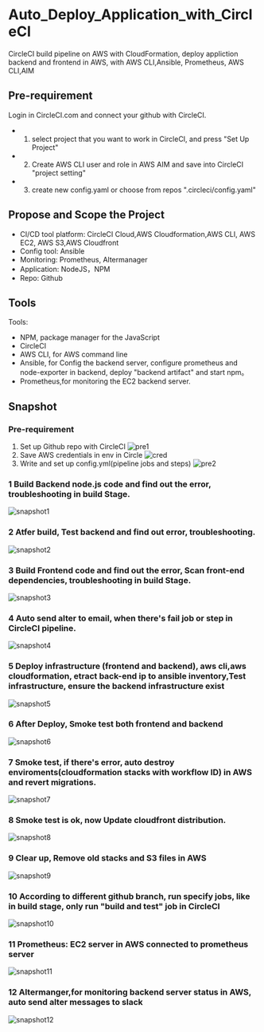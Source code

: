 # Auto_Deploy_Application_with_CircleCI
CircleCI build pipeline on AWS with CloudFormation, deploy appliction backend and frontend in AWS, with AWS CLI,Ansible, Prometheus, AWS CLI,AIM

## Pre-requirement
Login in CircleCI.com and connect your github with CircleCI.
- 1. select project that you want to work in CircleCI, and press "Set Up Project"
- 2. Create AWS CLI user and role in AWS AIM and save into CircleCI "project setting"
- 3. create new config.yaml or choose from repos ".circleci/config.yaml"

## Propose and Scope the Project
- CI/CD tool platform: CircleCI Cloud,AWS Cloudformation,AWS CLI, AWS EC2, AWS S3,AWS Cloudfront
- Config tool: Ansible
- Monitoring: Prometheus, Altermanager
- Application: NodeJS，NPM
- Repo: Github


## Tools
Tools:
- NPM, package manager for the JavaScript
- CircleCI
- AWS CLI, for AWS command line
- Ansible, for Config the backend server, configure prometheus and node-exporter in backend, deploy "backend artifact" and start npm。
- Prometheus,for monitoring the EC2 backend server.
## Snapshot
### Pre-requirement
1. Set up Github repo with CircleCI
![pre1](https://github.com/davincizhao/Auto_Deploy_Application_with_CircleCI/blob/main/snapshot/setup_circleci%20project.png)
2. Save AWS credentials in env in Circle
![cred](https://github.com/davincizhao/Auto_Deploy_Application_with_CircleCI/blob/main/snapshot/setp_cred.png)
3. Write and set up config.yml(pipeline jobs and steps)
![pre2](https://github.com/davincizhao/Auto_Deploy_Application_with_CircleCI/blob/main/snapshot/setup_ci2.png)
### 1 Build Backend node.js code and find out the error, troubleshooting in build Stage.
![snapshot1](https://github.com/davincizhao/Auto_Deploy_Application_with_CircleCI/blob/main/snapshot/SCREENSHOT01.png)
### 2 Atfer build, Test backend and find out error, troubleshooting.
![snapshot2](https://github.com/davincizhao/Auto_Deploy_Application_with_CircleCI/blob/main/snapshot/SCREENSHOT02.png)
### 3 Build Frontend code and find out the error, Scan front-end dependencies, troubleshooting in build Stage.
![snapshot3](https://github.com/davincizhao/Auto_Deploy_Application_with_CircleCI/blob/main/snapshot/SCREENSHOT03.png)
### 4 Auto send alter to email, when there's fail job or step in CircleCI pipeline. 
![snapshot4](https://github.com/davincizhao/Auto_Deploy_Application_with_CircleCI/blob/main/snapshot/SCREENSHOT04.png)
### 5 Deploy infrastructure (frontend and backend), aws cli,aws cloudformation, etract back-end ip to ansible inventory,Test infrastructure, ensure the backend infrastructure exist
![snapshot5](https://github.com/davincizhao/Auto_Deploy_Application_with_CircleCI/blob/main/snapshot/SCREENSHOT05.png)
### 6 After Deploy, Smoke test both frontend and backend
![snapshot6](https://github.com/davincizhao/Auto_Deploy_Application_with_CircleCI/blob/main/snapshot/SCREENSHOT06.png)
### 7 Smoke test, if there's error, auto destroy enviroments(cloudformation stacks with workflow ID) in AWS and revert migrations.
![snapshot7](https://github.com/davincizhao/Auto_Deploy_Application_with_CircleCI/blob/main/snapshot/SCREENSHOT07.png)
### 8 Smoke test is ok, now Update cloudfront distribution.
![snapshot8](https://github.com/davincizhao/Auto_Deploy_Application_with_CircleCI/blob/main/snapshot/SCREENSHOT08.png)
### 9 Clear up, Remove old stacks and S3 files in AWS 
![snapshot9](https://github.com/davincizhao/Auto_Deploy_Application_with_CircleCI/blob/main/snapshot/SCREENSHOT09.png)
### 10 According to different github branch, run specify jobs, like in build stage, only run "build and test" job in CircleCI
![snapshot10](https://github.com/davincizhao/Auto_Deploy_Application_with_CircleCI/blob/main/snapshot/SCREENSHOT10.png)
### 11 Prometheus: EC2 server in AWS connected to prometheus server
![snapshot11](https://github.com/davincizhao/Auto_Deploy_Application_with_CircleCI/blob/main/snapshot/SCREENSHOT11.png)
### 12 Altermanger,for monitoring backend server status in AWS, auto send alter messages to slack
![snapshot12](https://github.com/davincizhao/Auto_Deploy_Application_with_CircleCI/blob/main/snapshot/SCREENSHOT12_1.png)
